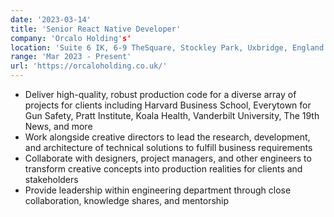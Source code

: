 ```yaml
---
date: '2023-03-14'
title: 'Senior React Native Developer'
company: 'Orcalo Holding's'
location: 'Suite 6 IK, 6-9 TheSquare, Stockley Park, Uxbridge, England'
range: 'Mar 2023 - Present'
url: 'https://orcaloholding.co.uk/'
---
```


- Deliver high-quality, robust production code for a diverse array of projects for clients including Harvard Business School, Everytown for Gun Safety, Pratt Institute, Koala Health, Vanderbilt University, The 19th News, and more
- Work alongside creative directors to lead the research, development, and architecture of technical solutions to fulfill business requirements
- Collaborate with designers, project managers, and other engineers to transform creative concepts into production realities for clients and stakeholders
- Provide leadership within engineering department through close collaboration, knowledge shares, and mentorship
